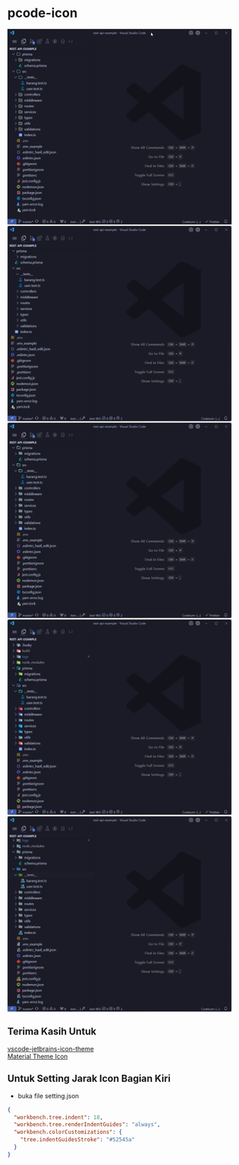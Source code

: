 # pcode-icon

![CAPTURE!](https://raw.githubusercontent.com/pojokcodeid/pcode-icon/main/img.png)
![CAPTURE!](https://raw.githubusercontent.com/pojokcodeid/pcode-icon/main/img2.png)
![CAPTURE!](https://raw.githubusercontent.com/pojokcodeid/pcode-icon/main/img3.png)
![CAPTURE!](https://raw.githubusercontent.com/pojokcodeid/pcode-icon/main/img4.png)
![CAPTURE!](https://raw.githubusercontent.com/pojokcodeid/pcode-icon/main/img5.png)

## Terima Kasih Untuk

<a href="https://github.com/cadamsdev/vscode-jetbrains-icon-theme">vscode-jetbrains-icon-theme</a><br>
<a href="https://github.com/material-theme/vsc-material-theme-icons">Material Theme Icon</a>

## Untuk Setting Jarak Icon Bagian Kiri

- buka file setting.json

```json
{
  "workbench.tree.indent": 18,
  "workbench.tree.renderIndentGuides": "always",
  "workbench.colorCustomizations": {
    "tree.indentGuidesStroke": "#52545a"
  }
}
```
